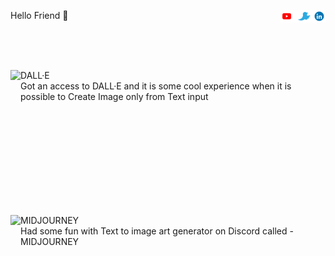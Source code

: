 <body>
  <p> 
    <a <b> Hello Friend 👋 </b> </a>
    <a href="https://www.linkedin.com/in/sskela-z-123322210/"><img height="20" align="right" src="./Icons/linkedin.gif" alt=""/> </a>
    <a href="https://twitter.com/sskelaz"><img height="20" align="right" src="./Icons/twitter.gif" alt=""/> </a>
    <a href="https://www.youtube.com/channel/UC0AHWT1_oRXxfgglrVvr5qw/videos"><img height="20" align="right" src="./Icons/youtube.gif" alt=""/> </a>
  </p>
</body>


<br />
<br />
<br />


<body>
  <p>
    <img height="200" align="left" src="https://user-images.githubusercontent.com/65283311/176610614-7538bb00-bde4-4b73-91de-d16b2bdc30fe.gif" 
    <p style="text-align:right"> DALL·E <br> Got an access to DALL·E and  it is some cool experience when it is possible to Create Image only from Text input 
  </p>
</body>


<br />
<br />
<br />
<br />
<br />
<br />
<br />

<br />
<br />


<body>
  <p>
    <img height="200" align="left" src="https://user-images.githubusercontent.com/65283311/176707646-13a0fc85-f4a1-4e7b-be3c-352410a6afbd.gif" 
    <p style="text-align:right"> MIDJOURNEY <br> Had some fun with Text to image art generator on Discord called - MIDJOURNEY 
  </p>
</body>









